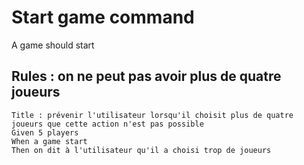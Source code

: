 # Start game command

A game should start 

## Rules : on ne peut pas avoir plus de quatre joueurs
```
Title : prévenir l'utilisateur lorsqu'il choisit plus de quatre joueurs que cette action n'est pas possible
Given 5 players
When a game start
Then on dit à l'utilisateur qu'il a choisi trop de joueurs 
